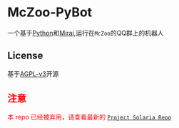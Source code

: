 # McZoo-PyBot
一个基于[Python](https://github.com/python/cpython)和[Mirai](https://github.com/Mirai/Mirai),运行在`McZoo`的QQ群上的机器人

## License
基于[AGPL-v3](https://www.gnu.org/licenses/agpl-3.0.html)开源

## <font color= #FF0000> 注意 <font>
<font color= #FF0000> 本 repo 已经被弃用，请查看最新的 [`Project Solaria Repo`](https://github.com/McZoo/Project-Solaria) <font>
